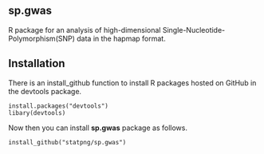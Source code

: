 ## sp.gwas
R package for an analysis of high-dimensional Single-Nucleotide-Polymorphism(SNP) data in the hapmap format.


## Installation
There is an install_github function to install R packages hosted on GitHub in the devtools package.
```{R}
install.packages("devtools")
libary(devtools)
```

Now then you can install **sp.gwas** package as follows.
```{R}
install_github("statpng/sp.gwas")
```
